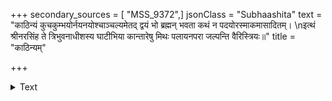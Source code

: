 +++
secondary_sources = [ "MSS_9372",]
jsonClass = "Subhaashita"
text = "काठिन्यं कुचकुम्भयोर्नयनयोश्चाञ्चल्यमेतद् द्वयं भो ब्रह्मन् भवता कथं न पदयोरस्माकमासादितम्।  \nइत्थं श्रीनरसिंह ते त्रिभुवनाधीशस्य घाटीभिया कान्तारेषु मिथः पलायनपरा जल्पन्ति वैरिस्त्रियः॥"
title = "काठिन्यम्"

+++

<details><summary>Text</summary>

काठिन्यं कुचकुम्भयोर्नयनयोश्चाञ्चल्यमेतद् द्वयं भो ब्रह्मन् भवता कथं न पदयोरस्माकमासादितम्।  
इत्थं श्रीनरसिंह ते त्रिभुवनाधीशस्य घाटीभिया कान्तारेषु मिथः पलायनपरा जल्पन्ति वैरिस्त्रियः॥
</details>
